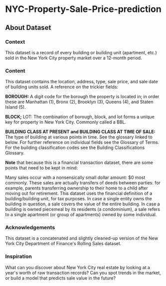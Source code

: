 # NYC-Property-Sale-Price-prediction

## About Dataset


### Context
This dataset is a record of every building or building unit (apartment, etc.) sold in the New York City property market over a 12-month period.

### Content
This dataset contains the location, address, type, sale price, and sale date of building units sold. A reference on the trickier fields:


**BOROUGH:** A digit code for the borough the property is located in; in order these are Manhattan (1), Bronx (2), Brooklyn (3), Queens (4), and Staten Island (5).


**BLOCK;** LOT: The combination of borough, block, and lot forms a unique key for property in New York City. Commonly called a BBL.


**BUILDING CLASS AT PRESENT and BUILDING CLASS AT TIME OF SALE:** The type of building at various points in time. See the glossary linked to below.
For further reference on individual fields see the Glossary of Terms. For the building classification codes see the Building Classifications Glossary.

**Note** that because this is a financial transaction dataset, there are some points that need to be kept in mind:

Many sales occur with a nonsensically small dollar amount: $0 most commonly. These sales are actually transfers of deeds between parties: for example, parents transferring ownership to their home to a child after moving out for retirement.
This dataset uses the financial definition of a building/building unit, for tax purposes. In case a single entity owns the building in question, a sale covers the value of the entire building. In case a building is owned piecemeal by its residents (a condominium), a sale refers to a single apartment (or group of apartments) owned by some individual.


### Acknowledgements
This dataset is a concatenated and slightly cleaned-up version of the New York City Department of Finance's Rolling Sales dataset.


### Inspiration
What can you discover about New York City real estate by looking at a year's worth of raw transaction records? Can you spot trends in the market, or build a model that predicts sale value in the future?
